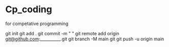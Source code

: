 # Cp_coding
for competative programming

git init
git add .
git commit -m " "
git remote add origin git@github.com:__________.git
git branch -M main
git 
git push -u origin main
